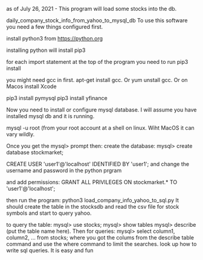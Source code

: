 
as of July 26, 2021 - 
This program will load some stocks into the db.

daily_company_stock_info_from_yahoo_to_mysql_db
To use this software you need a few things configured first.

install python3 from https://python.org

installing python will install pip3

for each import statement at the top of the program you need to run pip3 install

you might need gcc in first.
apt-get install gcc. Or yum unstall gcc. Or on Macos install Xcode

pip3 install  pymysql
pip3 install  yfinance

Now you need to install or configure mysql database.
I will assume you have installed mysql db and it is running.

mysql -u root (from your root account at a shell on linux. Wiht MacOS it can vary wildly.

Once you get the mysql> prompt then:
create the database:
mysql> create database stockmarket;

CREATE USER 'user1'@'localhost' IDENTIFIED BY 'user1'; and change the username and password in the python prgram

and add permissions:
GRANT ALL PRIVILEGES ON stockmarket.* TO 'user1'@'localhost';

then run the program:
python3 load_company_info_yahoo_to_sql.py
It should create the table in the stocksdb and read the csv file for stock symbols and start to query yahoo.

to query the table:
mysql> use stocks;
mysql> show tables
mysql> describe (put the table name here).
Then for queries:
mysql> select column1, column2, ... from stocks;
where you got the colums from the describe table command
and use the where command to limit the searches.
look up how to write sql queries. It is easy and fun
